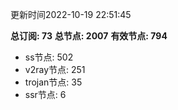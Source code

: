 更新时间2022-10-19 22:51:45

**总订阅: 73**
**总节点: 2007**
**有效节点: 794**
- ss节点: 502
- v2ray节点: 251
- trojan节点: 35
- ssr节点: 6
